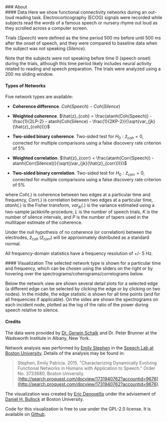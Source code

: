 <div class ="row">
<div class="col">
### About
</div>

<div class="col-md-6 description">
#### Data
Here we show functional connectivity networks during an out-loud reading task. Electrocorticography (ECOG) signals were recorded while subjects read the words of a famous speech or nursery rhyme out loud as they scrolled across a computer screen.

Trials (*Speech*) were defined as the time period 500 ms before until 500 ms after the onset of speech, and they were compared to baseline data when the subject was not speaking (*Silence*).

Note that the subjects were not speaking before time 0 (speech onset) during the trials, although this time period likely includes neural activity related to reading and speech preparation. The trials were analyzed using a 200 ms sliding window.

#### Types of Networks
Five network types are available:

+  **Coherence difference**. $Coh(Speech) - Coh(Silence)$

+  **Weighted coherence**. $\hat{z}_{coh} = \frac{atanh(Coh(Speech)) - \frac{1}{2LP-2} - atanh(Coh(Silence) - \frac{1}{2KP-2}}{\sqrt{var_{jk}(\hat{z}_{coh})}}$

+  **Two-sided binary coherence**. Two-sided test for $H_0: \hat{z}_{coh}=0$, corrected for multiple comparisons using a false discovery rate criterion of 5%

+  **Weighted correlation**. $\hat{z}_{corr} = \frac{atanh(Corr(Speech)) - atanh(Corr(Silence))}{\sqrt{(var_{jk}(\hat{z}_{corr}))}}$

+  **Two-sided binary correlation**. Two-sided test for $H_0: \hat{z}_{corr}=0$, corrected for multiple comparisons using a false discovery rate criterion of 5%

where $Coh(.)$ is coherence between two edges at a particular time and frequency, $Corr(.)$ is correlation between two edges at a particular time, $atanh(.)$ is the Fisher transform, $var_{jk}(.)$ is the variance estimated using a two-sample jackknife-procedure, $L$ is the number of speech trials, $K$ is the number of silence intervals, and $P$ is the number of tapers used in the multitaper estimate of the coherence.

Under the null hypothesis of no coherence (or correlation) between the electrodes, $\hat{z}_{coh}$ ($\hat{z}_{corr}$) will be approximately distributed as a standard normal.

All frequency-domain statistics have a frequency resolution of +/- 5 Hz.

</div>

<div class="col-md-6 description">
#### Visualization
The selected network type is shown for a particular time and frequency, which can be chosen using the sliders on the right or by hovering over the spectrograms/coherograms/correlograms below.

Below the network view are shown several detail plots for a selected edge (a different edge can be selected by clicking the edge or by clicking on two nodes). In the middle, the edge statistic is shown for all time points (and for all frequencies if applicable). On the sides are shown the spectrograms on each incident node, plotted as the log of the ratio of the power during speech relative to silence.

#### Credits
The data were provided by [Dr. Gerwin Schalk](http://www.schalklab.org) and Dr. Peter Brunner at the Wadsworth Institute in Albany, New York.

Network analysis was performed by [Emily Stephen](http://www.emilystephen.com/) in the [Speech Lab at Boston University](http://www.bu.edu/speechlab/). Details of the analysis may be found in:

> Stephen, Emily Patricia. 2015. "Characterizing Dynamically Evolving Functional Networks in Humans with Application to Speech." Order No. 3733680, Boston University. [http://search.proquest.com/docview/1731940762?accountid=9676](http://search.proquest.com/docview/1731940762?accountid=9676).

The visualization was created by [Eric Denovellis](http://www.ericdeno.com/) under the advisement of [Daniel H. Bullock](http://cns.bu.edu/Profiles/Bullock.html) at Boston University.

Code for this visualization is free to use under the GPL-2.0 license. It is available on [Github](https://github.com/edeno/SpectraVis).

</div>
</div>

